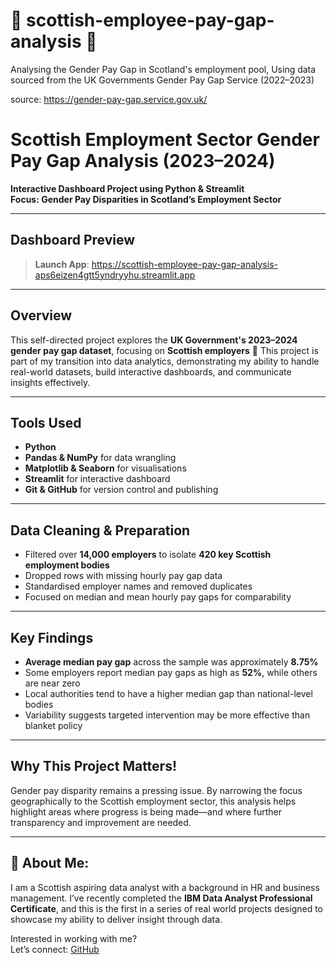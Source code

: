 # 🏴󠁧󠁢󠁳󠁣󠁴󠁿 scottish-employee-pay-gap-analysis 🏴󠁧󠁢󠁳󠁣󠁴󠁿
Analysing the Gender Pay Gap in Scotland's employment pool, Using data sourced from the UK Governments Gender Pay Gap Service (2022–2023)

source: https://gender-pay-gap.service.gov.uk/

# Scottish Employment Sector Gender Pay Gap Analysis (2023–2024)

 **Interactive Dashboard Project using Python & Streamlit**  
 **Focus: Gender Pay Disparities in Scotland’s Employment Sector**

---

## Dashboard Preview

>  **Launch App**: https://scottish-employee-pay-gap-analysis-aps6eizen4gtt5yndryyhu.streamlit.app

---

## Overview

This self-directed project explores the **UK Government's 2023–2024 gender pay gap dataset**, focusing on **Scottish employers** 🏴󠁧󠁢󠁳󠁣󠁴󠁿 
This project is part of my transition into data analytics, demonstrating my ability to handle real-world datasets, build interactive dashboards, and communicate insights effectively.

---

## Tools Used

- **Python**  
- **Pandas & NumPy** for data wrangling  
- **Matplotlib & Seaborn** for visualisations  
- **Streamlit** for interactive dashboard  
- **Git & GitHub** for version control and publishing

---

## Data Cleaning & Preparation

- Filtered over **14,000 employers** to isolate **420 key Scottish employment bodies**
- Dropped rows with missing hourly pay gap data
- Standardised employer names and removed duplicates
- Focused on median and mean hourly pay gaps for comparability

---

## Key Findings

- **Average median pay gap** across the sample was approximately **8.75%**
- Some employers report median pay gaps as high as **52%**, while others are near zero
- Local authorities tend to have a higher median gap than national-level bodies
- Variability suggests targeted intervention may be more effective than blanket policy

---

## Why This Project Matters!

Gender pay disparity remains a pressing issue. By narrowing the focus geographically to the Scottish employment sector, this analysis helps highlight areas where progress is being made—and where further transparency and improvement are needed.

---

## 👋 About Me:

I am a Scottish aspiring data analyst with a background in HR and business management. I’ve recently completed the **IBM Data Analyst Professional Certificate**, and this is the first in a series of real world projects designed to showcase my ability to deliver insight through data.

Interested in working with me?  
Let’s connect: [GitHub](https://github.com/LiamsPython)



